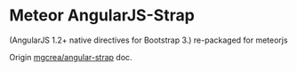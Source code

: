 Meteor AngularJS-Strap
=================

(AngularJS 1.2+ native directives for Bootstrap 3.) re-packaged for meteorjs

Origin [mgcrea/angular-strap](https://github.com/mgcrea/angular-strap "mgcrea/angular-strap") doc.
